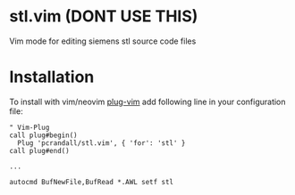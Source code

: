 # stl.vim (DONT USE THIS)

Vim mode for editing siemens stl source code files

# Installation

To install with vim/neovim [plug-vim](https://github.com/junegunn/vim-plug) add following line in your configuration file:

```
" Vim-Plug
call plug#begin()
  Plug 'pcrandall/stl.vim', { 'for': 'stl' }
call plug#end()

...

autocmd BufNewFile,BufRead *.AWL setf stl
```


